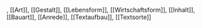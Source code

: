 , [[Art]], [[Gestalt]], [[Lebensform]], [[Wirtschaftsform]], [[Inhalt]], [[Bauart]], [[Anrede]], [[Textaufbau]], [[Textsorte]]